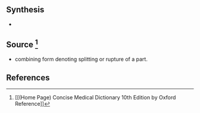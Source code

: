 ## Synthesis
- 
## Source [^1]
- combining form denoting splitting or rupture of a part.
## References

[^1]: [[(Home Page) Concise Medical Dictionary 10th Edition by Oxford Reference]]